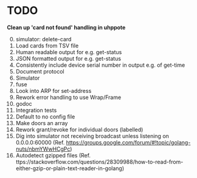 # TODO


**Clean up 'card not found' handling in uhppote**

0. simulator: delete-card
1. Load cards from TSV file
2. Human readable output for e.g. get-status
3. JSON formatted output for e.g. get-status
4. Consistently include device serial number in output e.g. of get-time
5. Document protocol
6. Simulator
7. fuse
8. Look into ARP for set-address
9. Rework error handling to use Wrap/Frame
10. godoc
11. Integration tests
12. Default to no config file
13. Make doors an array
14. Rework grant/revoke for individual doors (labelled)
15. Dig into simulator not receiving broadcast unless listening on 0.0.0.0:60000
    (Ref. https://groups.google.com/forum/#!topic/golang-nuts/nbmYWwHCgPc)
16. Autodetect gzipped files
    (Ref. ttps://stackoverflow.com/questions/28309988/how-to-read-from-either-gzip-or-plain-text-reader-in-golang)
